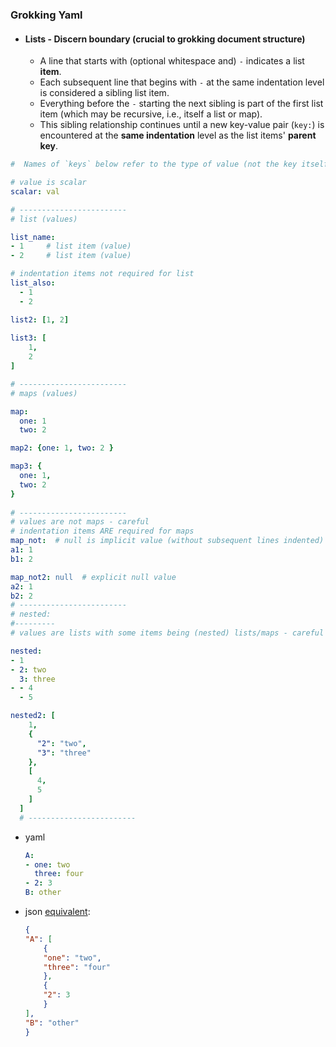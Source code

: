 ### Grokking Yaml 

- #### Lists - Discern boundary (crucial to grokking document structure)
    - A line that starts with (optional whitespace and) `-` indicates a list **item**.
    - Each subsequent line that begins with `-` at the same indentation level is considered a sibling list item.
    - Everything before the `-` starting the next sibling is part of the first list item (which may be recursive, i.e., itself a list or map).
    - This sibling relationship continues until a new key-value pair (`key:`) is encountered at the **same indentation** level as the list items' **parent key**.

```yaml
#  Names of `keys` below refer to the type of value (not the key itself)

# value is scalar
scalar: val

# ------------------------
# list (values)

list_name: 
- 1     # list item (value)
- 2     # list item (value)

# indentation items not required for list
list_also: 
  - 1
  - 2

list2: [1, 2]
    
list3: [
    1,
    2
]

# ------------------------
# maps (values)

map:
  one: 1
  two: 2

map2: {one: 1, two: 2 }

map3: {
  one: 1, 
  two: 2
}
    
# ------------------------
# values are not maps - careful
# indentation items ARE required for maps
map_not:  # null is implicit value (without subsequent lines indented)
a1: 1
b1: 2

map_not2: null  # explicit null value
a2: 1
b2: 2
# ------------------------
# nested:
#---------
# values are lists with some items being (nested) lists/maps - careful

nested: 
- 1
- 2: two
  3: three
- - 4
  - 5 

nested2: [
    1, 
    {
      "2": "two", 
      "3": "three"
    }, 
    [
      4, 
      5
    ]
  ]
  # ------------------------

```

- yaml 
    ```yaml
    A:                                          
    - one: two
      three: four
    - 2: 3
    B: other
    ```          
- json [equivalent](https://onlineyamltools.com/convert-yaml-to-json):
    ```json
    {
    "A": [
        {
        "one": "two",
        "three": "four"
        },
        {
        "2": 3
        }
    ],
    "B": "other"
    }    
    ```  
                              

